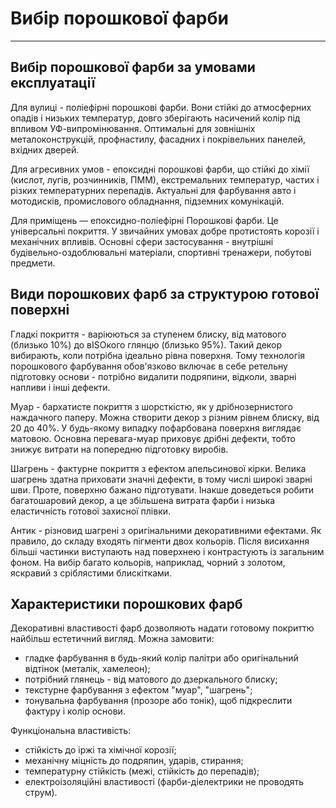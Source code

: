 # Вибір порошкової фарби 

---

## Вибір порошкової фарби за умовами експлуатації

Для вулиці - поліефірні порошкові фарби. Вони стійкі до атмосферних опадів і низьких температур, довго зберігають насичений колір під впливом УФ-випромінювання. Оптимальні для зовнішніх металоконструкцій, профнастилу, фасадних і покрівельних панелей, вхідних дверей.

Для агресивних умов - епоксидні порошкові фарби, що стійкі до хімії (кислот, лугів, розчинників, ПММ), екстремальних температур, частих і різких температурних перепадів. Актуальні для фарбування авто  і мотодисків, промислового обладнання, підземних комунікацій.

Для приміщень — епоксидно-поліефірні Порошкові фарби. Це універсальні покриття. У звичайних умовах добре протистоять корозії і механічних впливів. Основні сфери застосування - внутрішні будівельно-оздоблювальні матеріали, спортивні тренажери, побутові предмети.

## Види порошкових фарб за структурою готової поверхні

Гладкі покриття - варіюються за ступенем блиску, від матового (близько 10%) до вISOкого глянцю (близько 95%). Такий декор вибирають, коли потрібна ідеально рівна поверхня. Тому технологія порошкового фарбування обов'язково включає в себе ретельну підготовку основи - потрібно видалити подряпини, відколи, зварні напливи і інші дефекти.

Муар - бархатисте покриття з шорсткістю, як у дрібнозернистого наждачного паперу. Можна створити декор з різним рівнем блиску, від 20 до 40%. У будь-якому випадку пофарбована поверхня виглядає матовою. Основна перевага-муар приховує дрібні дефекти, тобто знижує витрати на попередню підготовку виробів.

Шагрень - фактурне покриття з ефектом апельсинової кірки. Велика шагрень здатна приховати значні дефекти, в тому числі широкі зварні шви. Проте, поверхню бажано підготувати. Інакше доведеться робити багатошаровий декор, а це збільшена витрата фарби і низька еластичність готової захисної плівки.

Антик - різновид шагрені з оригінальними декоративними ефектами. Як правило, до складу входять пігменти двох кольорів. Після висихання більші частинки виступають над поверхнею і контрастують із загальним фоном. На вибір багато кольорів, наприклад, чорний з золотом, яскравий з сріблястими блискітками.

## Характеристики порошкових фарб

Декоративні властивості фарб дозволяють надати готовому покриттю найбільш естетичний вигляд. Можна замовити:

* гладке фарбування в будь-який колір палітри або оригінальний відтінок (металік, хамелеон);
* потрібний глянець - від матового до дзеркального блиску;
* текстурне фарбування з ефектом "муар", "шагрень";
* тонувальна фарбування (прозоре або тонік), щоб підкреслити фактуру і колір основи.

Функціональна властивість:
* стійкість до іржі та хімічної корозії;
* механічну міцність до подряпин, ударів, стирання;
* температурну стійкість (межі, стійкість до перепадів);
* електроізоляційні властивості (фарби-діелектрики не проводять струм).
